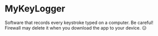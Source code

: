 # MyKeyLogger
Software that records every keystroke typed on a computer. 
Be careful! Firewall may delete it when you download the app to your device. 😑
